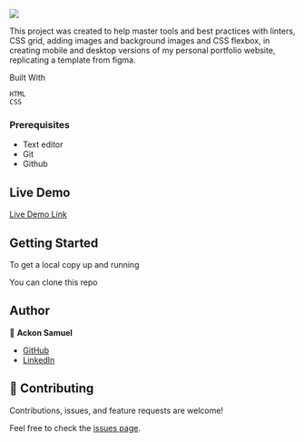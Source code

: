 ![](https://img.shields.io/badge/Microverse-blueviolet)

This project was created to help master tools and best practices with linters, CSS grid, adding images and background images and CSS flexbox, in creating mobile and desktop versions of my personal portfolio website, replicating a template from figma.



Built With

    HTML
    CSS
### Prerequisites

- Text editor
- Git
- Github

## Live Demo

[Live Demo Link](https://ackonsamuel.github.io/Hello-Portfolio/)

## Getting Started

To get a local copy up and running

  You can clone this repo
  
  
## Author

👤 **Ackon Samuel**

- [GitHub](https://github.com/AckonSamuel)
- [LinkedIn](https://www.linkedin.com/in/samuel-ackon-882717190/)

    
## 🤝 Contributing

Contributions, issues, and feature requests are welcome!

Feel free to check the [issues page](.../).

